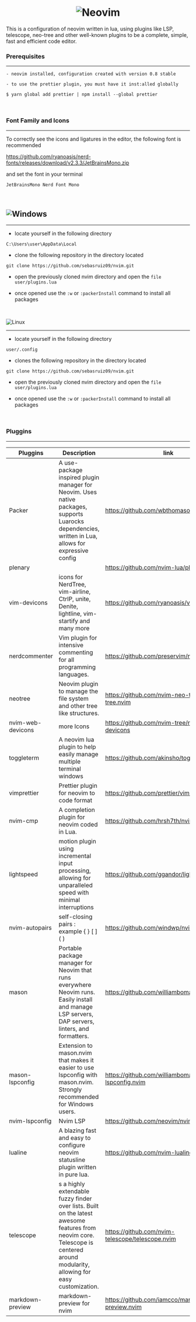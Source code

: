 <h1 align="center">
  <img src="https://raw.githubusercontent.com/neovim/neovim.github.io/master/logos/neovim-logo-300x87.png" alt="Neovim">
</h1>

This is a configuration of neovim written in lua, using plugins like LSP, telescope, neo-tree and other well-known plugins to be a complete, simple, fast and efficient code editor.
<br>

### Prerequisites
<hr>

```
- neovim installed, configuration created with version 0.8 stable

- to use the prettier plugin, you must have it inst:alled globally

$ yarn global add prettier | npm install --global prettier
```
<br>

### Font Family and Icons
<hr>

To correctly see the icons and ligatures in the editor, the following font is recommended

https://github.com/ryanoasis/nerd-fonts/releases/download/v2.3.3/JetBrainsMono.zip

and set the font in your terminal
```
JetBrainsMono Nerd Font Mono
```
<br>


![Windows](https://img.shields.io/badge/Windows-0078D6?style=for-the-badge&logo=windows&logoColor=white)
---
<hr>

- locate yourself in the following directory 

```
C:\Users\user\AppData\Local
```

- clone the following repository in the directory located
```
git clone https://github.com/sebasruiz09/nvim.git
```

- open the previously cloned nvim directory and open the ```file user/plugins.lua```

- once opened use the ```:w``` or ```:packerInstall``` command to install all packages


<br>

![Linux](https://img.shields.io/badge/Linux-FCC624?style=for-the-badge&logo=linux&logoColor=black)
<hr>

- locate yourself in the following directory 

```
user/.config
```



- clones the following repository in the directory located
```
git clone https://github.com/sebasruiz09/nvim.git
```

- open the previously cloned nvim directory and open the ```file user/plugins.lua```

- once opened use the ```:w``` or ```:packerInstall``` command to install all packages

<br>

### Pluggins
<hr>

| Pluggins         | Description                                          | link |
|------------------|------------------------------------------------------|------|
| Packer           | A use-package inspired plugin manager for Neovim. Uses native packages, supports Luarocks dependencies, written in Lua, allows for expressive config                                           |  https://github.com/wbthomason/packer.nvim
| plenary          |                                   | https://github.com/nvim-lua/plenary.nvim
| vim-devicons     | icons for NerdTree, vim-airline, CtrlP, unite, Denite, lightline, vim-startify and many more | https://github.com/ryanoasis/vim-devicons
| nerdcommenter    | Vim plugin for intensive commenting for all programming languages.  | https://github.com/preservim/nerdcommenter
| neotree          | Neovim plugin to manage the file system and other tree like structures. | https://github.com/nvim-neo-tree/neo-tree.nvim
| nvim-web-devicons| more Icons     |  https://github.com/nvim-tree/nvim-web-devicons
| toggleterm       | A neovim lua plugin to help easily manage multiple terminal windows | https://github.com/akinsho/toggleterm.nvim
 | vimprettier      | Prettier plugin for neovim to code format | https://github.com/prettier/vim-prettier
| nvim-cmp         | A completion plugin for neovim coded in Lua.  | https://github.com/hrsh7th/nvim-cmp
| lightspeed       | motion plugin using incremental input processing, allowing for unparalleled speed with minimal interruptions                                            | https://github.com/ggandor/lightspeed.nvim
| nvim-autopairs   | self-closing pairs : example { } [ ] ( )  | https://github.com/windwp/nvim-autopairs
| mason            | Portable package manager for Neovim that runs everywhere Neovim runs. Easily install and manage LSP servers, DAP servers, linters, and formatters.                                            | https://github.com/williamboman/mason.nvim
| mason-lspconfig  | Extension to mason.nvim that makes it easier to use lspconfig with mason.nvim. Strongly recommended for Windows users.                             |  https://github.com/williamboman/mason-lspconfig.nvim
| nvim-lspconfig   | Nvim LSP   | https://github.com/neovim/nvim-lspconfig
| lualine          | A blazing fast and easy to configure neovim statusline plugin written in pure lua. | https://github.com/nvim-lualine/lualine.nvim
| telescope        | s a highly extendable fuzzy finder over lists. Built on the latest awesome features from neovim core. Telescope is centered around modularity, allowing for easy customization. | https://github.com/nvim-telescope/telescope.nvim
| markdown-preview | markdown-preview for nvim | https://github.com/iamcco/markdown-preview.nvim
